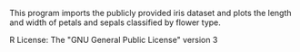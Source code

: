 This program imports the publicly provided iris dataset and plots the length and width of petals and sepals classified by flower type.

R License:
The "GNU General Public License" version 3
